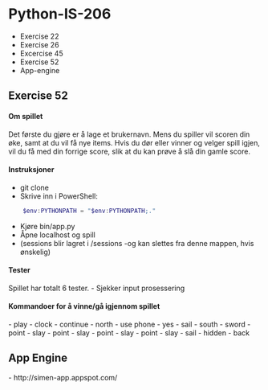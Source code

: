 Python-IS-206
=============
- Exercise 22
- Exercise 26
- Excercise 45
- Exercise 52
- App-engine

<h2>Exercise 52</h2>
<h4>Om spillet</h4>
Det første du gjøre er å lage et brukernavn.
Mens du spiller vil scoren din øke, samt at du vil få nye items.
Hvis du dør eller vinner og velger spill igjen, vil du få med din forrige score,
slik at du kan prøve å slå din gamle score.
<h4>Instruksjoner</h4>

  - git clone
  - Skrive inn i PowerShell:

```PowerShell
    $env:PYTHONPATH = "$env:PYTHONPATH;."
```

  - Kjøre bin/app.py
  - Åpne localhost og spill
  - (sessions blir lagret i /sessions -og kan slettes fra denne mappen, hvis ønskelig)

<h4>Tester</h4>
Spillet har totalt 6 tester.
  - Sjekker input prosessering



<h4>Kommandoer for å vinne/gå igjennom spillet</h4>
  - play
  - clock
  - continue
  - north
  - use phone
  - yes
  - sail
  - south
  - sword
  - point
  - slay
  - point
  - slay
  - point
  - slay
  - point
  - slay
  - sail
  - hidden
  - back

<h2>App Engine</h2>
  - http://simen-app.appspot.com/
